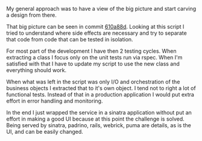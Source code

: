 My general approach was to have a view of the big picture and start carving a design from there.

That big picture can be seen in commit [610a88d](https://github.com/kartesus/fyber-challenge/commit/610a88dbd1f6b19340620286c832680b41a429c5). Looking at this script I tried to understand where side effects are necessary and try to separate that code from code that can be tested in isolation.

For most part of the development I have then 2 testing cycles. When extracting a class I focus only on the unit tests run via rspec. When I'm satisfied with that I have to update my script to use the new class and everything should work.

When what was left in the script was only I/O and orchestration of the business objects I extracted that to it's own object. I tend not to right a lot of functional tests. Instead of that in a production application I would put extra effort in error handling and monitoring.

In the end I just wrapped the service in a sinatra application without put an effort in making a good UI because at this point the challenge is solved. Being served by sinatra, padrino, rails, webrick, puma are details, as is the UI, and can be easily changed.
